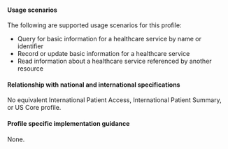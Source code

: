 #### Usage scenarios

The following are supported usage scenarios for this profile:

- Query for basic information for a healthcare service by name or identifier
- Record or update basic information for a healthcare service
- Read information about a healthcare service referenced by another resource


#### Relationship with national and international specifications

No equivalent International Patient Access, International Patient Summary, or US Core profile.


#### Profile specific implementation guidance
None.